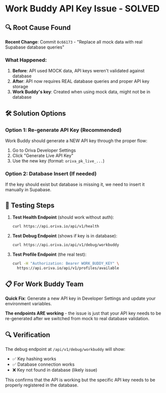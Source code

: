 # Work Buddy API Key Issue - SOLVED

## 🔍 **Root Cause Found**

**Recent Change**: Commit `0c66173` - "Replace all mock data with real Supabase database queries"

### What Happened:
1. **Before**: API used MOCK data, API keys weren't validated against database
2. **After**: API now requires REAL database queries and proper API key storage
3. **Work Buddy's key**: Created when using mock data, might not be in database

## 🛠️ **Solution Options**

### Option 1: Re-generate API Key (Recommended)
Work Buddy should generate a NEW API key through the proper flow:

1. Go to Oriva Developer Settings
2. Click "Generate Live API Key"
3. Use the new key (format: `oriva_pk_live_...`)

### Option 2: Database Insert (If needed)
If the key should exist but database is missing it, we need to insert it manually in Supabase.

## 🧪 **Testing Steps**

1. **Test Health Endpoint** (should work without auth):
   ```bash
   curl https://api.oriva.io/api/v1/health
   ```

2. **Test Debug Endpoint** (shows if key is in database):
   ```bash
   curl https://api.oriva.io/api/v1/debug/workbuddy
   ```

3. **Test Profile Endpoint** (the real test):
   ```bash
   curl -H "Authorization: Bearer WORK_BUDDY_KEY" \
     https://api.oriva.io/api/v1/profiles/available
   ```

## 📋 **For Work Buddy Team**

**Quick Fix**: Generate a new API key in Developer Settings and update your environment variables.

**The endpoints ARE working** - the issue is just that your API key needs to be re-generated after we switched from mock to real database validation.

## 🔍 **Verification**

The debug endpoint at `/api/v1/debug/workbuddy` will show:
- ✅ Key hashing works
- ✅ Database connection works
- ❌ Key not found in database (likely issue)

This confirms that the API is working but the specific API key needs to be properly registered in the database.